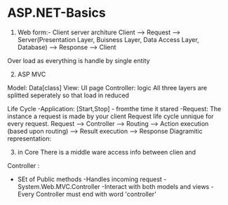 # ASP.NET-Basics
1) Web form:-
Client server architure
Client --> Request --> Server(Presentation Layer, Buisness Layer, Data Access Layer, Database) --> Response --> Client

Over load   as everything is handle by single entity



2) ASP MVC

Model: Data[class]
View: UI page
Controller: logic
All three layers are splitted seperately so that load in reduced

Life Cycle
-Application: [Start,Stop] - fromthe  time it stared 
-Request: 
	The instance a request is made by your client
	Request life cycle unnique for every request.
	Request --> Controller --> Routing --> Action execution (based upon routing) --> Result execution --> Response
	Diagramitic representation: 

3) in Core 
There is a middle ware access info between clien and

Controller :
- SEt of Public methods
-Handles incoming request
-System.Web.MVC.Controller
-Interact with both models and views
-Every Controller must end with word 'controller'
